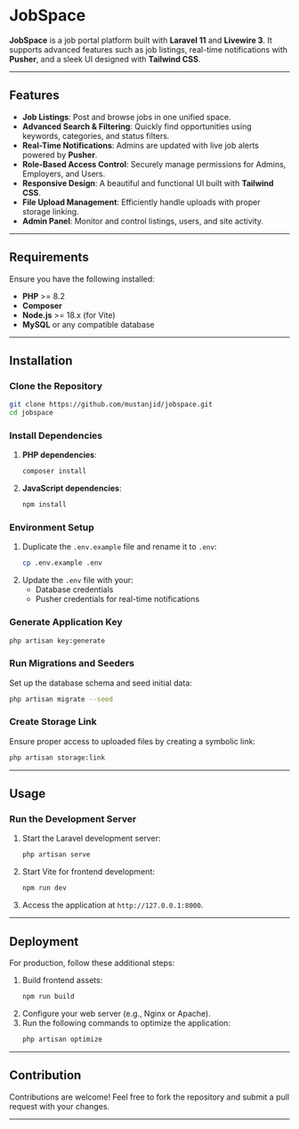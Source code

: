 
# JobSpace  

**JobSpace** is a job portal platform built with **Laravel 11** and **Livewire 3**. It supports advanced features such as job listings, real-time notifications with **Pusher**, and a sleek UI designed with **Tailwind CSS**.  

---

## Features  
- **Job Listings**: Post and browse jobs in one unified space.  
- **Advanced Search & Filtering**: Quickly find opportunities using keywords, categories, and status filters.  
- **Real-Time Notifications**: Admins are updated with live job alerts powered by **Pusher**.  
- **Role-Based Access Control**: Securely manage permissions for Admins, Employers, and Users.  
- **Responsive Design**: A beautiful and functional UI built with **Tailwind CSS**.  
- **File Upload Management**: Efficiently handle uploads with proper storage linking.  
- **Admin Panel**: Monitor and control listings, users, and site activity.  

---

## Requirements  
Ensure you have the following installed:  
- **PHP** >= 8.2  
- **Composer**  
- **Node.js** >= 18.x (for Vite)  
- **MySQL** or any compatible database  

---

## Installation  

### Clone the Repository  
```bash  
git clone https://github.com/mustanjid/jobspace.git  
cd jobspace  
```  

### Install Dependencies  
1. **PHP dependencies**:  
   ```bash  
   composer install  
   ```  

2. **JavaScript dependencies**:  
   ```bash  
   npm install  
   ```  

### Environment Setup  
1. Duplicate the `.env.example` file and rename it to `.env`:  
   ```bash  
   cp .env.example .env  
   ```  
2. Update the `.env` file with your:  
   - Database credentials  
   - Pusher credentials for real-time notifications  

### Generate Application Key  
```bash  
php artisan key:generate  
```  

### Run Migrations and Seeders  
Set up the database schema and seed initial data:  
```bash  
php artisan migrate --seed  
```  

### Create Storage Link  
Ensure proper access to uploaded files by creating a symbolic link:  
```bash  
php artisan storage:link  
```  

---

## Usage  

### Run the Development Server  
1. Start the Laravel development server:  
   ```bash  
   php artisan serve  
   ```  
2. Start Vite for frontend development:  
   ```bash  
   npm run dev  
   ```  
3. Access the application at `http://127.0.0.1:8000`.  

---

## Deployment  
For production, follow these additional steps:  
1. Build frontend assets:  
   ```bash  
   npm run build  
   ```  
2. Configure your web server (e.g., Nginx or Apache).  
3. Run the following commands to optimize the application:  
   ```bash  
   php artisan optimize  
   ```  

---

## Contribution  
Contributions are welcome! Feel free to fork the repository and submit a pull request with your changes.  

---
